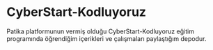 # CyberStart-Kodluyoruz
Patika platformunun vermiş olduğu CyberStart-Kodluyoruz eğitim programında öğrendiğim içerikleri ve çalışmaları paylaştığım depodur.
